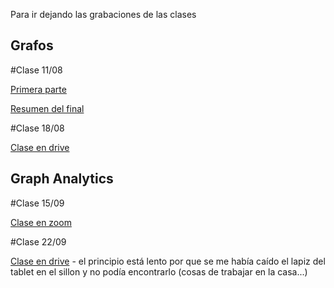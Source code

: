 Para ir dejando las grabaciones de las clases

## Grafos

#Clase 11/08 

[Primera parte](https://zoom.us/rec/share/v_ZlfrrCz3pLE4nWtW_ZAp5-Jdm_eaa82iJL_aUJnkmAUnEfW4XoLA8-I3FpBgHN)

[Resumen del final](https://zoom.us/rec/share/3JIoIZ_U11lOX5HSxW3HCp4bJYfZT6a8gXBPrqJfzUakC07DOh8TcyVcOvzou0fF)

#Clase 18/08

[Clase en drive](https://drive.google.com/file/d/1Ub18dyZ7eyFKBc08zWzSrJOqho9bv8Yr/view?usp=sharing)

## Graph Analytics

#Clase 15/09

[Clase en zoom](https://zoom.us/rec/share/PJfDeNRkkuOxsyff-xCF1tnF_LU-LMPoBQWzVBvrs-c1pDZcWypCH3AdG59DE5D2.Qb7YQnpHlp_-1Sin)

#Clase 22/09

[Clase en drive](https://drive.google.com/file/d/1IRtWTIhtz2D4eJKVvOq4VVR1klf-kN0a/view?usp=sharing) - el principio está lento por que se me había caído el lapiz del tablet en el sillon y no podía encontrarlo (cosas de trabajar en la casa...)

